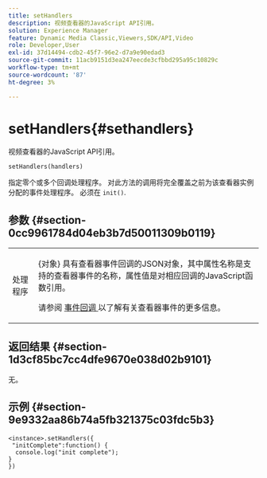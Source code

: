 ```yaml
---
title: setHandlers
description: 视频查看器的JavaScript API引用。
solution: Experience Manager
feature: Dynamic Media Classic,Viewers,SDK/API,Video
role: Developer,User
exl-id: 37d14494-cdb2-45f7-96e2-d7a9e90edad3
source-git-commit: 11acb9151d3ea247eecde3cfbbd295a95c10829c
workflow-type: tm+mt
source-wordcount: '87'
ht-degree: 3%

---
```


# setHandlers{#sethandlers}

视频查看器的JavaScript API引用。

`setHandlers(handlers)`

指定零个或多个回调处理程序。 对此方法的调用将完全覆盖之前为该查看器实例分配的事件处理程序。 必须在 `init()`.

## 参数 {#section-0cc9961784d04eb3b7d50011309b0119}

<table id="table_896DFF34A68A403DB93A6D597461A573"> 
 <tbody> 
  <tr> 
   <td colname="col1"> <p> <span class="codeph"> <span class="varname"> 处理程序 </span> </span> </p> </td> 
   <td colname="col2"> <p> <span class="codeph"> {对象} </span> 具有查看器事件回调的JSON对象，其中属性名称是支持的查看器事件的名称，属性值是对相应回调的JavaScript函数引用。 </p> <p>请参阅 <a href="../../../c-html5-s7-aem-asset-viewers/c-html5-video-reference/c-html5-video-viewer-20-event-callbacks.md#concept-ebe5a4c1853d4912a919d86df35c1f6d" format="dita" scope="local"> 事件回调 </a> 以了解有关查看器事件的更多信息。 </p> </td> 
  </tr> 
 </tbody> 
</table>

## 返回结果 {#section-1d3cf85bc7cc4dfe9670e038d02b9101}

无。

## 示例 {#section-9e9332aa86b74a5fb321375c03fdc5b3}

```
<instance>.setHandlers({ 
 "initComplete":function() { 
  console.log("init complete"); 
} 
})
```

